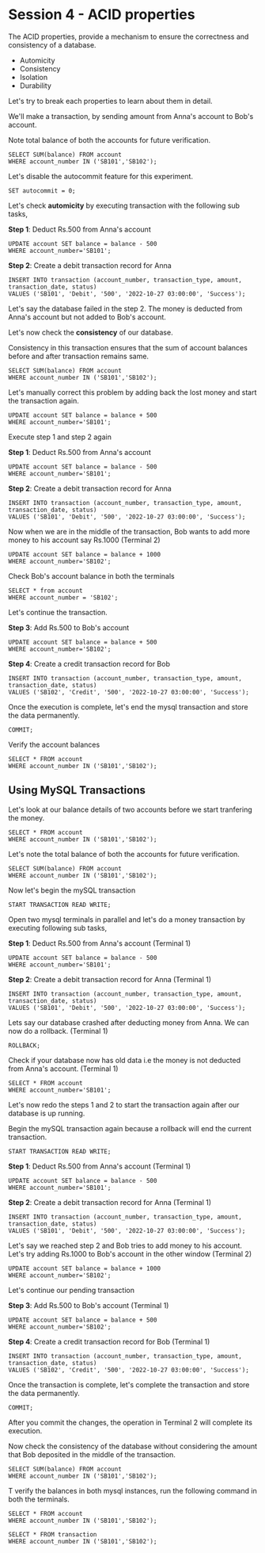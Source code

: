 # Session 4 - ACID properties
The ACID properties, provide a mechanism to ensure the correctness and consistency of a database.
- Automicity
- Consistency
- Isolation
- Durability

Let's try to break each properties to learn about them in detail.

We'll make a transaction, by sending amount from Anna's account to Bob's account.

Note total balance of both the accounts for future verification.

    SELECT SUM(balance) FROM account
    WHERE account_number IN ('SB101','SB102');

Let's disable the autocommit feature for this experiment.

    SET autocommit = 0;


Let's check **automicity** by executing transaction with the following sub tasks,

**Step 1**: Deduct Rs.500 from Anna's account
  
    UPDATE account SET balance = balance - 500
    WHERE account_number='SB101';

**Step 2**: Create a debit transaction record for Anna

    INSERT INTO transaction (account_number, transaction_type, amount, transaction_date, status)
    VALUES ('SB101', 'Debit', '500', '2022-10-27 03:00:00', 'Success');

Let's say the database failed in the step 2. The money is deducted from Anna's account but not added to Bob's account.

Let's now check the **consistency** of our database.

Consistency in this transaction ensures that the sum of account balances before and after transaction remains same.

    SELECT SUM(balance) FROM account
    WHERE account_number IN ('SB101','SB102');

Let's manually correct this problem by adding back the lost money and start the transaction again. 

    UPDATE account SET balance = balance + 500
    WHERE account_number='SB101';

Execute step 1 and step 2 again

**Step 1**: Deduct Rs.500 from Anna's account
  
    UPDATE account SET balance = balance - 500
    WHERE account_number='SB101';

**Step 2**: Create a debit transaction record for Anna

    INSERT INTO transaction (account_number, transaction_type, amount, transaction_date, status)
    VALUES ('SB101', 'Debit', '500', '2022-10-27 03:00:00', 'Success');

Now when we are in the middle of the transaction, Bob wants to add more money to his account say Rs.1000 (Terminal 2)

    UPDATE account SET balance = balance + 1000
    WHERE account_number='SB102';

Check Bob's account balance in both the terminals

    SELECT * from account
    WHERE account_number = 'SB102';

Let's continue the transaction.

**Step 3**: Add Rs.500 to Bob's account
 
    UPDATE account SET balance = balance + 500
    WHERE account_number='SB102';

**Step 4**: Create a credit transaction record for Bob

    INSERT INTO transaction (account_number, transaction_type, amount, transaction_date, status)
    VALUES ('SB102', 'Credit', '500', '2022-10-27 03:00:00', 'Success');

Once the execution is complete, let's end the mysql transaction and store the data permanently.

    COMMIT;

Verify the account balances

    SELECT * FROM account
    WHERE account_number IN ('SB101','SB102');    

## Using MySQL Transactions
Let's look at our balance details of two accounts before we start tranfering the money.

    SELECT * FROM account
    WHERE account_number IN ('SB101','SB102');

Let's note the total balance of both the accounts for future verification.

    SELECT SUM(balance) FROM account
    WHERE account_number IN ('SB101','SB102');

Now let's begin the mySQL transaction

    START TRANSACTION READ WRITE;

Open two mysql terminals in parallel and let's do a money transaction by executing following sub tasks,

**Step 1**: Deduct Rs.500 from Anna's account (Terminal 1)

    UPDATE account SET balance = balance - 500
    WHERE account_number='SB101';

**Step 2**: Create a debit transaction record for Anna (Terminal 1)
 
    INSERT INTO transaction (account_number, transaction_type, amount, transaction_date, status)
    VALUES ('SB101', 'Debit', '500', '2022-10-27 03:00:00', 'Success');
 
Lets say our database crashed after deducting money from Anna. We can now do a rollback. (Terminal 1)
    
    ROLLBACK;

Check if your database now has old data i.e the money is not deducted from Anna's account. (Terminal 1)

    SELECT * FROM account
    WHERE account_number='SB101';
 
Let's now redo the steps 1 and 2 to start the transaction again after our database is up running.

Begin the mySQL transaction again because a rollback will end the current transaction.

    START TRANSACTION READ WRITE;

**Step 1**: Deduct Rs.500 from Anna's account (Terminal 1)

    UPDATE account SET balance = balance - 500
    WHERE account_number='SB101';

**Step 2**: Create a debit transaction record for Anna (Terminal 1)
 
    INSERT INTO transaction (account_number, transaction_type, amount, transaction_date, status)
    VALUES ('SB101', 'Debit', '500', '2022-10-27 03:00:00', 'Success');

Let's say we reached step 2 and Bob tries to add money to his account. Let's try adding Rs.1000 to Bob's account in the other window (Terminal 2)

    UPDATE account SET balance = balance + 1000
    WHERE account_number='SB102';

Let's continue our pending transaction

**Step 3**: Add Rs.500 to Bob's account (Terminal 1)

    UPDATE account SET balance = balance + 500
    WHERE account_number='SB102';

**Step 4**: Create a credit transaction record for Bob (Terminal 1)

    INSERT INTO transaction (account_number, transaction_type, amount, transaction_date, status)
    VALUES ('SB102', 'Credit', '500', '2022-10-27 03:00:00', 'Success');

Once the transaction is complete, let's complete the transaction and store the data permanently.

    COMMIT;

After you commit the changes, the operation in Terminal 2 will complete its execution.

Now check the consistency of the database without considering the amount that Bob deposited in the middle of the transaction.

    SELECT SUM(balance) FROM account
    WHERE account_number IN ('SB101','SB102');

T verify the balances in both mysql instances, run the following command in both the terminals.

    SELECT * FROM account
    WHERE account_number IN ('SB101','SB102');

    SELECT * FROM transaction
    WHERE account_number IN ('SB101','SB102');



